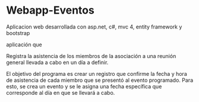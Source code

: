 # Webapp-Eventos

Aplicacion web desarrollada con asp.net, c#, mvc 4, entity framework y bootstrap

aplicación que

Registra la asistencia de los miembros de la asociación a una reunión general llevada a 
cabo en un día a definir.

El objetivo del programa es crear un registro que confirme la fecha y hora de asistencia 
de cada miembro que se presentó al evento programado. Para esto, se crea un evento y 
se le asigna una fecha específica que corresponde al día en que se 
llevará a cabo.
